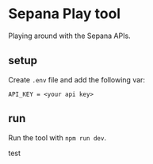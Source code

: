 # Sepana Play tool
Playing around with the Sepana APIs. 

## setup
Create `.env` file and add the following var:
```
API_KEY = <your api key>
```

## run
Run the tool with `npm run dev`.

test